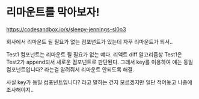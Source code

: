 # 리마운트를 막아보자!

https://codesandbox.io/s/sleepy-jennings-sl0o3

회사에서 리마운트 될 필요가 없는 컴포넌트가 있는데 자꾸 리마운트가 되서..

Test1 컴포넌트는 리마운트 될 필요가 없는 얘다. 리액트 diff 알고리즘상 Test1은 Test2가 append되서 새로운 컴포넌트로 판단된다.
그래서 key를 이용하여 얘는 동일 컴포넌트입니다? 라는걸 알려줘서 리마운트 안되도록 해결.

사실 key가 동일 컴포넌트입니다? 라고 말하는 건지 모르겠지만 일단 적어놓고 나중에 조사해야지..
